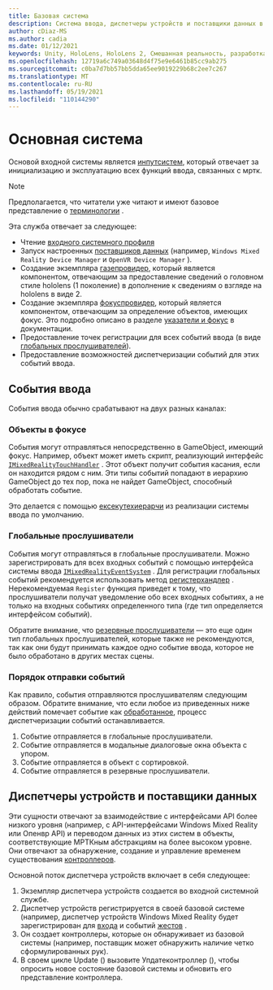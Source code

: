 ```yaml
---
title: Базовая система
description: Система ввода, диспетчеры устройств и поставщики данных в МРТК
author: cDiaz-MS
ms.author: cadia
ms.date: 01/12/2021
keywords: Unity, HoloLens, HoloLens 2, Смешанная реальность, разработка, МРТК, события
ms.openlocfilehash: 12719a6c749a03648d4f75e9e6461b85cc9ab275
ms.sourcegitcommit: c0ba7d7bb57bb5dda65ee9019229b68c2ee7c267
ms.translationtype: MT
ms.contentlocale: ru-RU
ms.lasthandoff: 05/19/2021
ms.locfileid: "110144290"
---
```

# <a name="core-system"></a>Основная система

Основой входной системы является [инпутсистем](../features/input/overview.md), который отвечает за инициализацию и эксплуатацию всех функций ввода, связанных с мртк.

> [!NOTE]
> Предполагается, что читатели уже читают и имеют базовое представление о [терминологии](terminology.md) .

Эта служба отвечает за следующее:

- Чтение [входного системного профиля](../configuration/mixed-reality-configuration-guide.md#input-system-settings)
- Запуск настроенных [поставщиков данных](../features/input/input-providers.md) (например, `Windows Mixed Reality Device Manager` и `OpenVR Device Manager` ).
- Создание экземпляра [газепровидер](xref:Microsoft.MixedReality.Toolkit.Input.IMixedRealityGazeProvider), который является компонентом, отвечающим за предоставление сведений о головном стиле hololens (1 поколение) в дополнение к сведениям о взгляде на hololens в виде 2.
- Создание экземпляра [фокуспровидер](xref:Microsoft.MixedReality.Toolkit.Input.IMixedRealityFocusProvider), который является компонентом, отвечающим за определение объектов, имеющих фокус. Это подробно описано в разделе [указатели и фокус](controllers-pointers-and-focus.md#pointers-and-focus) в документации.
- Предоставление точек регистрации для всех событий ввода (в виде [глобальных прослушивателей](#global-listeners)).
- Предоставление возможностей диспетчеризации событий для этих событий ввода.

## <a name="input-events"></a>События ввода

События ввода обычно срабатывают на двух разных каналах:

### <a name="objects-in-focus"></a>Объекты в фокусе

События могут отправляться непосредственно в GameObject, имеющий фокус. Например, объект может иметь скрипт, реализующий интерфейс [`IMixedRealityTouchHandler`](xref:Microsoft.MixedReality.Toolkit.Input.IMixedRealityTouchHandler) .
Этот объект получит события касания, если он находится рядом с ним. Эти типы событий попадают в иерархию GameObject до тех пор, пока не найдет GameObject, способный обработать событие.

Это делается с помощью [ексекутехиерарчи](https://docs.unity3d.com/ScriptReference/EventSystems.ExecuteEvents.ExecuteHierarchy.html) из реализации системы ввода по умолчанию.

### <a name="global-listeners"></a>Глобальные прослушиватели

События могут отправляться в глобальные прослушиватели. Можно зарегистрировать для всех входных событий с помощью интерфейса системы ввода [`IMixedRealityEventSystem`](xref:Microsoft.MixedReality.Toolkit.IMixedRealityEventSystem) . Для регистрации глобальных событий рекомендуется использовать метод [регистерхандлер](xref:Microsoft.MixedReality.Toolkit.IMixedRealityEventSystem.RegisterHandler%2A) . Нерекомендуемая `Register` функция приведет к тому, что прослушиватели получат уведомление обо всех входных событиях, а не только на входных событиях определенного типа (где тип определяется интерфейсом событий).

Обратите внимание, что [резервные прослушиватели](xref:Microsoft.MixedReality.Toolkit.Input.MixedRealityInputSystem.PushFallbackInputHandler%2A) — это еще один тип глобальных прослушивателей, которые также не рекомендуются, так как они будут принимать каждое одно событие ввода, которое не было обработано в других местах сцены.

### <a name="order-of-event-dispatch"></a>Порядок отправки событий

Как правило, события отправляются прослушивателям следующим образом. Обратите внимание, что если любое из приведенных ниже действий помечает событие как [обработанное](https://docs.unity3d.com/ScriptReference/EventSystems.AbstractEventData-used.html), процесс диспетчеризации событий останавливается.

1. Событие отправляется в глобальные прослушиватели.
2. Событие отправляется в модальные диалоговые окна объекта с упором.
3. Событие отправляется в объект с сортировкой.
4. Событие отправляется в резервные прослушиватели.

## <a name="device-managers-and-data-providers"></a>Диспетчеры устройств и поставщики данных

Эти сущности отвечают за взаимодействие с интерфейсами API более низкого уровня (например, с API-интерфейсами Windows Mixed Reality или Опенвр API) и переводом данных из этих систем в объекты, соответствующие МРТКным абстракциям на более высоком уровне. Они отвечают за обнаружение, создание и управление временем существования [контроллеров](controllers-pointers-and-focus.md#controllers).

Основной поток диспетчера устройств включает в себя следующее:

1. Экземпляр диспетчера устройств создается во входной системной службе.
2. Диспетчер устройств регистрируется в своей базовой системе (например, диспетчер устройств Windows Mixed Reality будет зарегистрирован для [входа](../features/input/input-events.md) и событий [жестов](../features/input/gestures.md#gesture-events) .
3. Он создает контроллеры, которые он обнаруживает из базовой системы (например, поставщик может обнаружить наличие четко сформулированных рук).
4. В своем цикле Update () вызовите Упдатеконтроллер (), чтобы опросить новое состояние базовой системы и обновить его представление контроллера.
